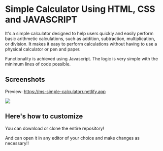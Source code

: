 
 
# Simple Calculator Using HTML, CSS and JAVASCRIPT 

It's a simple calculator designed to help users quickly and easily perform basic arithmetic calculations, such as addition, subtraction, multiplication, or division. It makes it easy to perform calculations without having to use a physical calculator or pen and paper.

Functionality is achieved using Javascript. The logic is very simple with the minimum lines of code possible.

## Screenshots

Preview: https://ms-simple-calculatorr.netlify.app

<img src="https://user-images.githubusercontent.com/91081774/215313588-80a945c9-9a33-4ca1-ad6a-2b6d96eb057d.png"/>

## Here's how to customize 

You can download or clone the entire repository!

And can open it in any editor of your choice and make changes as necessary!!
